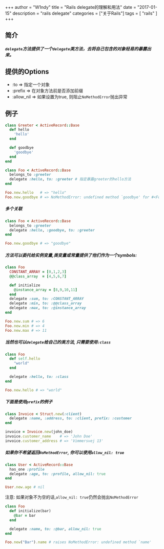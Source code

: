 +++
author = "W1ndy"
title = "Rails delegate的理解和用法"
date = "2017-01-15"
description = "rails delegate"
categories = ["关于Rails"]
tags = [
    "rails"
]
+++

## 简介

##### `delegate`方法提供了一个`delegate`类方法，去将自己包含的对象轻易的暴露出来。

## 提供的Options

* :to => 指定一个对象
* :prefix => 在对象方法前是否添加前缀
* :allow_nil => 如果设置为true, 则阻止` NoMethodError `抛出异常

## 例子

```ruby
class Greeter < ActiveRecord::Base
  def hello
    'hello'
  end

  def goodbye
    'goodbye'
  end
end

class Foo < ActiveRecord::Base
  belongs_to :greeter
  delegate :hello, to: :greeter # 指定暴露greeter的hello方法
end

Foo.new.hello   # => "hello"
Foo.new.goodbye # => NoMethodError: undefined method `goodbye' for #<Foo:0x1af30c>
```
##### 多个关联

```ruby
class Foo < ActiveRecord::Base
  belongs_to :greeter
  delegate :hello, :goodbye, to: :greeter
end

Foo.new.goodbye # => "goodbye"
```

##### 方法可以委托给实例变量,类变量或常量提供了他们作为一个symbols:

```ruby
class Foo
  CONSTANT_ARRAY = [0,1,2,3]
  @@class_array  = [4,5,6,7]

  def initialize
    @instance_array = [8,9,10,11]
  end
  delegate :sum, to: :CONSTANT_ARRAY
  delegate :min, to: :@@class_array
  delegate :max, to: :@instance_array
end

Foo.new.sum # => 6
Foo.new.min # => 4
Foo.new.max # => 11
```

##### 当然也可以`delegate`给自己的类方法, 只需要使用`:class`

```ruby
class Foo
  def self.hello
    "world"
  end

  delegate :hello, to: :class
end

Foo.new.hello # => "world"
```

##### 下面是使用`prefix`的例子

```ruby
class Invoice < Struct.new(:client)
  delegate :name, :address, to: :client, prefix: :customer
end

invoice = Invoice.new(john_doe)
invoice.customer_name    # => 'John Doe'
invoice.customer_address # => 'Vimmersvej 13'
```

##### 如果你不希望返回` NoMethodError `, 你可以使用`allow_nil: true`

```ruby
class User < ActiveRecord::Base
  has_one :profile
  delegate :age, to: :profile, allow_nil: true
end

User.new.age # nil
```

注意: 如果对象不为空的话,`allow_nil: true`仍然会抛出`NoMethodError`

```ruby
class Foo
  def initialize(bar)
    @bar = bar
  end

  delegate :name, to: :@bar, allow_nil: true
end

Foo.new("Bar").name # raises NoMethodError: undefined method `name'
```
